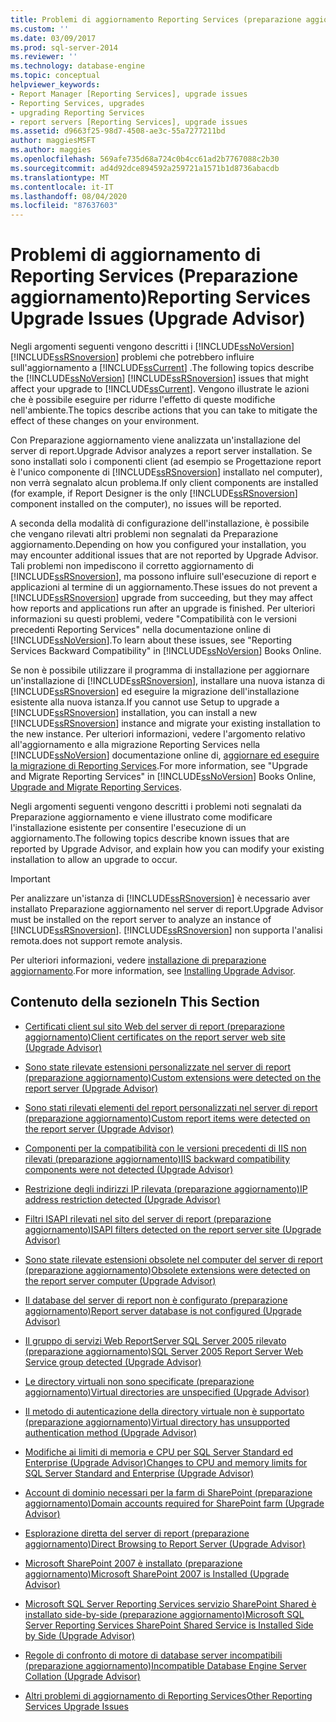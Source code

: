 ```yaml
---
title: Problemi di aggiornamento Reporting Services (preparazione aggiornamento) | Microsoft Docs
ms.custom: ''
ms.date: 03/09/2017
ms.prod: sql-server-2014
ms.reviewer: ''
ms.technology: database-engine
ms.topic: conceptual
helpviewer_keywords:
- Report Manager [Reporting Services], upgrade issues
- Reporting Services, upgrades
- upgrading Reporting Services
- report servers [Reporting Services], upgrade issues
ms.assetid: d9663f25-98d7-4508-ae3c-55a7277211bd
author: maggiesMSFT
ms.author: maggies
ms.openlocfilehash: 569afe735d68a724c0b4cc61ad2b7767088c2b30
ms.sourcegitcommit: ad4d92dce894592a259721a1571b1d8736abacdb
ms.translationtype: MT
ms.contentlocale: it-IT
ms.lasthandoff: 08/04/2020
ms.locfileid: "87637603"
---
```

# <a name="reporting-services-upgrade-issues-upgrade-advisor"></a><span data-ttu-id="b272e-102">Problemi di aggiornamento di Reporting Services (Preparazione aggiornamento)</span><span class="sxs-lookup"><span data-stu-id="b272e-102">Reporting Services Upgrade Issues (Upgrade Advisor)</span></span>
  <span data-ttu-id="b272e-103">Negli argomenti seguenti vengono descritti i [!INCLUDE[ssNoVersion](../../includes/ssnoversion-md.md)] [!INCLUDE[ssRSnoversion](../../includes/ssrsnoversion-md.md)] problemi che potrebbero influire sull'aggiornamento a [!INCLUDE[ssCurrent](../../includes/sscurrent-md.md)] .</span><span class="sxs-lookup"><span data-stu-id="b272e-103">The following topics describe the [!INCLUDE[ssNoVersion](../../includes/ssnoversion-md.md)] [!INCLUDE[ssRSnoversion](../../includes/ssrsnoversion-md.md)] issues that might affect your upgrade to [!INCLUDE[ssCurrent](../../includes/sscurrent-md.md)].</span></span> <span data-ttu-id="b272e-104">Vengono illustrate le azioni che è possibile eseguire per ridurre l'effetto di queste modifiche nell'ambiente.</span><span class="sxs-lookup"><span data-stu-id="b272e-104">The topics describe actions that you can take to mitigate the effect of these changes on your environment.</span></span>  
  
 <span data-ttu-id="b272e-105">Con Preparazione aggiornamento viene analizzata un'installazione del server di report.</span><span class="sxs-lookup"><span data-stu-id="b272e-105">Upgrade Advisor analyzes a report server installation.</span></span> <span data-ttu-id="b272e-106">Se sono installati solo i componenti client (ad esempio se Progettazione report è l'unico componente di [!INCLUDE[ssRSnoversion](../../includes/ssrsnoversion-md.md)] installato nel computer), non verrà segnalato alcun problema.</span><span class="sxs-lookup"><span data-stu-id="b272e-106">If only client components are installed (for example, if Report Designer is the only [!INCLUDE[ssRSnoversion](../../includes/ssrsnoversion-md.md)] component installed on the computer), no issues will be reported.</span></span>  
  
 <span data-ttu-id="b272e-107">A seconda della modalità di configurazione dell'installazione, è possibile che vengano rilevati altri problemi non segnalati da Preparazione aggiornamento.</span><span class="sxs-lookup"><span data-stu-id="b272e-107">Depending on how you configured your installation, you may encounter additional issues that are not reported by Upgrade Advisor.</span></span> <span data-ttu-id="b272e-108">Tali problemi non impediscono il corretto aggiornamento di [!INCLUDE[ssRSnoversion](../../includes/ssrsnoversion-md.md)], ma possono influire sull'esecuzione di report e applicazioni al termine di un aggiornamento.</span><span class="sxs-lookup"><span data-stu-id="b272e-108">These issues do not prevent a [!INCLUDE[ssRSnoversion](../../includes/ssrsnoversion-md.md)] upgrade from succeeding, but they may affect how reports and applications run after an upgrade is finished.</span></span> <span data-ttu-id="b272e-109">Per ulteriori informazioni su questi problemi, vedere "Compatibilità con le versioni precedenti Reporting Services" nella documentazione online di [!INCLUDE[ssNoVersion](../../includes/ssnoversion-md.md)].</span><span class="sxs-lookup"><span data-stu-id="b272e-109">To learn about these issues, see "Reporting Services Backward Compatibility" in [!INCLUDE[ssNoVersion](../../includes/ssnoversion-md.md)] Books Online.</span></span>  
  
 <span data-ttu-id="b272e-110">Se non è possibile utilizzare il programma di installazione per aggiornare un'installazione di [!INCLUDE[ssRSnoversion](../../includes/ssrsnoversion-md.md)], installare una nuova istanza di [!INCLUDE[ssRSnoversion](../../includes/ssrsnoversion-md.md)] ed eseguire la migrazione dell'installazione esistente alla nuova istanza.</span><span class="sxs-lookup"><span data-stu-id="b272e-110">If you cannot use Setup to upgrade a [!INCLUDE[ssRSnoversion](../../includes/ssrsnoversion-md.md)] installation, you can install a new [!INCLUDE[ssRSnoversion](../../includes/ssrsnoversion-md.md)] instance and migrate your existing installation to the new instance.</span></span> <span data-ttu-id="b272e-111">Per ulteriori informazioni, vedere l'argomento relativo all'aggiornamento e alla migrazione Reporting Services nella [!INCLUDE[ssNoVersion](../../includes/ssnoversion-md.md)] documentazione online di, [aggiornare ed eseguire la migrazione di Reporting Services](../../reporting-services/install-windows/upgrade-and-migrate-reporting-services.md).</span><span class="sxs-lookup"><span data-stu-id="b272e-111">For more information, see "Upgrade and Migrate Reporting Services" in [!INCLUDE[ssNoVersion](../../includes/ssnoversion-md.md)] Books Online, [Upgrade and Migrate Reporting Services](../../reporting-services/install-windows/upgrade-and-migrate-reporting-services.md).</span></span>  
  
 <span data-ttu-id="b272e-112">Negli argomenti seguenti vengono descritti i problemi noti segnalati da Preparazione aggiornamento e viene illustrato come modificare l'installazione esistente per consentire l'esecuzione di un aggiornamento.</span><span class="sxs-lookup"><span data-stu-id="b272e-112">The following topics describe known issues that are reported by Upgrade Advisor, and explain how you can modify your existing installation to allow an upgrade to occur.</span></span>  
  
> [!IMPORTANT]  
>  <span data-ttu-id="b272e-113">Per analizzare un'istanza di [!INCLUDE[ssRSnoversion](../../includes/ssrsnoversion-md.md)] è necessario aver installato Preparazione aggiornamento nel server di report.</span><span class="sxs-lookup"><span data-stu-id="b272e-113">Upgrade Advisor must be installed on the report server to analyze an instance of [!INCLUDE[ssRSnoversion](../../includes/ssrsnoversion-md.md)].</span></span> [!INCLUDE[ssRSnoversion](../../includes/ssrsnoversion-md.md)] <span data-ttu-id="b272e-114">non supporta l'analisi remota.</span><span class="sxs-lookup"><span data-stu-id="b272e-114">does not support remote analysis.</span></span>  
>   
>  <span data-ttu-id="b272e-115">Per ulteriori informazioni, vedere [installazione di preparazione aggiornamento](../../../2014/sql-server/install/installing-upgrade-advisor.md).</span><span class="sxs-lookup"><span data-stu-id="b272e-115">For more information, see [Installing Upgrade Advisor](../../../2014/sql-server/install/installing-upgrade-advisor.md).</span></span>  
  
## <a name="in-this-section"></a><span data-ttu-id="b272e-116">Contenuto della sezione</span><span class="sxs-lookup"><span data-stu-id="b272e-116">In This Section</span></span>  
  
-   [<span data-ttu-id="b272e-117">Certificati client sul sito Web del server di report &#40;preparazione aggiornamento&#41;</span><span class="sxs-lookup"><span data-stu-id="b272e-117">Client certificates on the report server web site &#40;Upgrade Advisor&#41;</span></span>](../../../2014/sql-server/install/client-certificates-on-the-report-server-web-site-upgrade-advisor.md)  
  
-   [<span data-ttu-id="b272e-118">Sono state rilevate estensioni personalizzate nel server di report &#40;preparazione aggiornamento&#41;</span><span class="sxs-lookup"><span data-stu-id="b272e-118">Custom extensions were detected on the report server &#40;Upgrade Advisor&#41;</span></span>](../../../2014/sql-server/install/custom-extensions-were-detected-on-the-report-server-upgrade-advisor.md)  
  
-   [<span data-ttu-id="b272e-119">Sono stati rilevati elementi del report personalizzati nel server di report &#40;preparazione aggiornamento&#41;</span><span class="sxs-lookup"><span data-stu-id="b272e-119">Custom report items were detected on the report server &#40;Upgrade Advisor&#41;</span></span>](../../../2014/sql-server/install/custom-report-items-were-detected-on-the-report-server-upgrade-advisor.md)  
  
-   [<span data-ttu-id="b272e-120">Componenti per la compatibilità con le versioni precedenti di IIS non rilevati &#40;preparazione aggiornamento&#41;</span><span class="sxs-lookup"><span data-stu-id="b272e-120">IIS backward compatibility components were not detected &#40;Upgrade Advisor&#41;</span></span>](../../../2014/sql-server/install/iis-backward-compatibility-components-were-not-detected-upgrade-advisor.md)  
  
-   [<span data-ttu-id="b272e-121">Restrizione degli indirizzi IP rilevata &#40;preparazione aggiornamento&#41;</span><span class="sxs-lookup"><span data-stu-id="b272e-121">IP address restriction detected &#40;Upgrade Advisor&#41;</span></span>](../../../2014/sql-server/install/ip-address-restriction-detected-upgrade-advisor.md)  
  
-   [<span data-ttu-id="b272e-122">Filtri ISAPI rilevati nel sito del server di report &#40;preparazione aggiornamento&#41;</span><span class="sxs-lookup"><span data-stu-id="b272e-122">ISAPI filters detected on the report server site &#40;Upgrade Advisor&#41;</span></span>](../../../2014/sql-server/install/isapi-filters-detected-on-the-report-server-site-upgrade-advisor.md)  
  
-   [<span data-ttu-id="b272e-123">Sono state rilevate estensioni obsolete nel computer del server di report &#40;preparazione aggiornamento&#41;</span><span class="sxs-lookup"><span data-stu-id="b272e-123">Obsolete extensions were detected on the report server computer &#40;Upgrade Advisor&#41;</span></span>](../../../2014/sql-server/install/obsolete-extensions-were-detected-on-the-report-server-computer-upgrade-advisor.md)  
  
-   [<span data-ttu-id="b272e-124">Il database del server di report non è configurato &#40;preparazione aggiornamento&#41;</span><span class="sxs-lookup"><span data-stu-id="b272e-124">Report server database is not configured &#40;Upgrade Advisor&#41;</span></span>](../../../2014/sql-server/install/report-server-database-is-not-configured-upgrade-advisor.md)  
  
-   [<span data-ttu-id="b272e-125">Il gruppo di servizi Web ReportServer SQL Server 2005 rilevato &#40;preparazione aggiornamento&#41;</span><span class="sxs-lookup"><span data-stu-id="b272e-125">SQL Server 2005 Report Server Web Service group detected &#40;Upgrade Advisor&#41;</span></span>](../../../2014/sql-server/install/sql-server-2005-report-server-web-service-group-detected-upgrade-advisor.md)  
  
-   [<span data-ttu-id="b272e-126">Le directory virtuali non sono specificate &#40;preparazione aggiornamento&#41;</span><span class="sxs-lookup"><span data-stu-id="b272e-126">Virtual directories are unspecified &#40;Upgrade Advisor&#41;</span></span>](../../../2014/sql-server/install/virtual-directories-are-unspecified-upgrade-advisor.md)  
  
-   [<span data-ttu-id="b272e-127">Il metodo di autenticazione della directory virtuale non è supportato &#40;preparazione aggiornamento&#41;</span><span class="sxs-lookup"><span data-stu-id="b272e-127">Virtual directory has unsupported authentication method &#40;Upgrade Advisor&#41;</span></span>](../../../2014/sql-server/install/virtual-directory-has-unsupported-authentication-method-upgrade-advisor.md)  
  
-   [<span data-ttu-id="b272e-128">Modifiche ai limiti di memoria e CPU per SQL Server Standard ed Enterprise &#40;Upgrade Advisor&#41;</span><span class="sxs-lookup"><span data-stu-id="b272e-128">Changes to CPU and memory limits for SQL Server Standard and Enterprise &#40;Upgrade Advisor&#41;</span></span>](../../../2014/sql-server/install/cpu-memory-limits-changes-sql-server-standard-enterprise-upgrade-advisor.md)  
  
-   [<span data-ttu-id="b272e-129">Account di dominio necessari per la farm di SharePoint &#40;preparazione aggiornamento&#41;</span><span class="sxs-lookup"><span data-stu-id="b272e-129">Domain accounts required for SharePoint farm &#40;Upgrade Advisor&#41;</span></span>](../../../2014/sql-server/install/domain-accounts-required-for-sharepoint-farm-upgrade-advisor.md)  
  
-   [<span data-ttu-id="b272e-130">Esplorazione diretta del server di report &#40;preparazione aggiornamento&#41;</span><span class="sxs-lookup"><span data-stu-id="b272e-130">Direct Browsing to Report Server &#40;Upgrade Advisor&#41;</span></span>](../../../2014/sql-server/install/direct-browsing-to-report-server-upgrade-advisor.md)  
  
-   [<span data-ttu-id="b272e-131">Microsoft SharePoint 2007 è installato &#40;preparazione aggiornamento&#41;</span><span class="sxs-lookup"><span data-stu-id="b272e-131">Microsoft SharePoint 2007 is Installed &#40;Upgrade Advisor&#41;</span></span>](../../../2014/sql-server/install/microsoft-sharepoint-2007-is-installed-upgrade-advisor.md)  
  
-   [<span data-ttu-id="b272e-132">Microsoft SQL Server Reporting Services servizio SharePoint Shared è installato side-by-side &#40;preparazione aggiornamento&#41;</span><span class="sxs-lookup"><span data-stu-id="b272e-132">Microsoft SQL Server Reporting Services SharePoint Shared Service is Installed Side by Side &#40;Upgrade Advisor&#41;</span></span>](../../../2014/sql-server/install/sql-server-reporting-services-sharepoint-shared-service-side-by-side-upgrade-advisor.md)  
  
-   [<span data-ttu-id="b272e-133">Regole di confronto di motore di database server incompatibili &#40;preparazione aggiornamento&#41;</span><span class="sxs-lookup"><span data-stu-id="b272e-133">Incompatible Database Engine Server Collation &#40;Upgrade Advisor&#41;</span></span>](../../../2014/sql-server/install/incompatible-database-engine-server-collation-upgrade-advisor.md)  
  
-   [<span data-ttu-id="b272e-134">Altri problemi di aggiornamento di Reporting Services</span><span class="sxs-lookup"><span data-stu-id="b272e-134">Other Reporting Services Upgrade Issues</span></span>](../../../2014/sql-server/install/other-reporting-services-upgrade-issues.md)  
  
  
